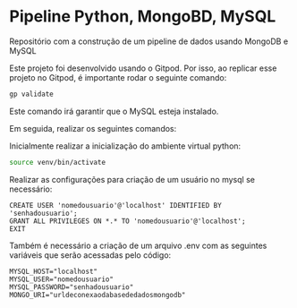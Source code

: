 # Pipeline Python, MongoBD, MySQL

Repositório com a construção de um pipeline de dados usando MongoDB e MySQL

Este projeto foi desenvolvido usando o Gitpod. Por isso, ao replicar esse projeto no Gitpod, é importante rodar o seguinte comando:

```bash
gp validate
```
Este comando irá garantir que o MySQL esteja instalado.

Em seguida, realizar os seguintes comandos:

Inicialmente realizar a inicialização do ambiente virtual python:

```bash
source venv/bin/activate
```

Realizar as configurações para criação de um usuário no mysql se necessário:

```mysql
CREATE USER 'nomedousuario'@'localhost' IDENTIFIED BY 'senhadousuario';
GRANT ALL PRIVILEGES ON *.* TO 'nomedousuario'@'localhost';
EXIT
```

Também é necessário a criação de um arquivo .env com as seguintes variáveis que serão acessadas pelo código:
```
MYSQL_HOST="localhost"
MYSQL_USER="nomedousuario"
MYSQL_PASSWORD="senhadousuario"
MONGO_URI="urldeconexaodabasededadosmongodb"
```